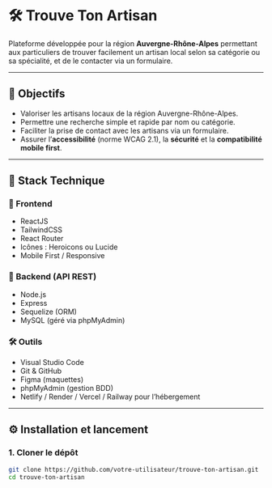 # 🛠️ Trouve Ton Artisan

Plateforme développée pour la région **Auvergne-Rhône-Alpes** permettant aux particuliers de trouver facilement un artisan local selon sa catégorie ou sa spécialité, et de le contacter via un formulaire.

---

## 📌 Objectifs

- Valoriser les artisans locaux de la région Auvergne-Rhône-Alpes.
- Permettre une recherche simple et rapide par nom ou catégorie.
- Faciliter la prise de contact avec les artisans via un formulaire.
- Assurer l’**accessibilité** (norme WCAG 2.1), la **sécurité** et la **compatibilité mobile first**.

---

## 🧱 Stack Technique

### 🔸 Frontend
- ReactJS
- TailwindCSS
- React Router
- Icônes : Heroicons ou Lucide
- Mobile First / Responsive

### 🔸 Backend (API REST)
- Node.js
- Express
- Sequelize (ORM)
- MySQL (géré via phpMyAdmin)

### 🛠 Outils
- Visual Studio Code
- Git & GitHub
- Figma (maquettes)
- phpMyAdmin (gestion BDD)
- Netlify / Render / Vercel / Railway pour l’hébergement

---

## ⚙️ Installation et lancement

### 1. Cloner le dépôt
```bash
git clone https://github.com/votre-utilisateur/trouve-ton-artisan.git
cd trouve-ton-artisan
